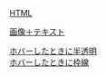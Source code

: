 [HTML](html.md)  

[画像＋テキスト](画像plusテキスト.md)  

[ホバーしたときに半透明](ホバーしたときに半透明.md)  
[ホバーしたときに枠線](ホバーしたときに枠線.md)  
